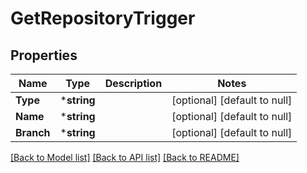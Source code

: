 # GetRepositoryTrigger

## Properties
Name | Type | Description | Notes
------------ | ------------- | ------------- | -------------
**Type** | ***string** |  | [optional] [default to null]
**Name** | ***string** |  | [optional] [default to null]
**Branch** | ***string** |  | [optional] [default to null]

[[Back to Model list]](../README.md#documentation-for-models) [[Back to API list]](../README.md#documentation-for-api-endpoints) [[Back to README]](../README.md)
